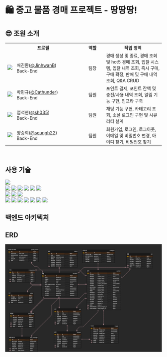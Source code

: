 # 🛍️ 중고 물품 경매 프로젝트 - 땅땅땅!

## 😎 조원 소개

<table>
  <tr>
    <th colspan="2" align="center">프로필</th>
    <th align="center">역할</th>
    <th align="center">작업 영역</th>
  </tr>
    <tr>
    <td align="center"><img src="https://avatars.githubusercontent.com/u/123534245?v=4" width="70"></td>
    <td>배진환(<a href="https://github.com/JinhwanB" target="_blank">@JinhwanB</a>)<br>Back-End</td>
    <td align="center">팀장</td>
    <td>경매 생성 및 종료, 경매 조회 및 hot5 경매 조회, 입찰 시스템, 입찰 내역 조회, 즉시 구매, 구매 확정, 판매 및 구매 내역 조회, Q&A CRUD</td>
  </tr>
  <tr>
    <td align="center"><img src="https://avatars.githubusercontent.com/u/102372626?v=4" width="70"></td>
    <td width="200">박민규(<a href="https://github.com/Cathunder" target="_blank">@Cathunder</a>)<br>Back-End</td>
    <td width="60" align="center">팀원</td>
    <td>포인트 결제, 포인트 잔액 및 충전/사용 내역 조회, 알림 기능 구현, 인프라 구축</td>
  </tr>
  <tr>
    <td align="center"><img src="https://github.com/user-attachments/assets/52095ae0-c76a-4cc4-8376-6a2d4843c3ee" width="70"></td>
    <td>엄석현(<a href="https://github.com/sh035" target="_blank">@sh035</a>)<br>Back-End</td>
    <td align="center">팀원</td>
    <td>채팅 기능 구현, 카테고리 조회, 소셜 로그인 구현 및 시큐리티 설계</td>
  </tr>
  <tr>
    <td align="center"><img src="https://avatars.githubusercontent.com/u/114427072?v=4" width="70"></td>
    <td>양승희(<a href="https://github.com/seungh22" target="_blank">@seungh22</a>)<br>Back-End</td>
    <td align="center">팀원</td>
    <td>회원가입, 로그인, 로그아웃, 이메일 및 비밀번호 변경, 아이디 찾기, 비밀번호 찾기</td>
  </tr>
</table>

<br>

## 사용 기술

<img src="https://img.shields.io/badge/java-007396?style=for-the-badge&logo=java&logoColor=white">
<br>
<img src="https://img.shields.io/badge/spring-6DB33F?style=for-the-badge&logo=spring&logoColor=white">
<img src="https://img.shields.io/badge/spring boot-6DB33F?style=for-the-badge&logo=springboot&logoColor=white">
<img src="https://img.shields.io/badge/spring security-6DB33F?style=for-the-badge&logo=springsecurity&logoColor=white">
<img src="https://img.shields.io/badge/websocket-010101?style=for-the-badge&logo=Socket.io&logoColor=white">
<img src="https://img.shields.io/badge/sse-171C36?style=for-the-badge&logo=sse&logoColor=white">
<img src="https://img.shields.io/badge/querydsl-0769AD?style=for-the-badge&logo=querydsl&logoColor=white">
<br>
<img src="https://img.shields.io/badge/mysql-4479A1?style=for-the-badge&logo=mysql&logoColor=white">
<img src="https://img.shields.io/badge/redis-FF4438?style=for-the-badge&logo=redis&logoColor=white">
<img src="https://img.shields.io/badge/h2-0854C1?style=for-the-badge&logo=h2&logoColor=white">
<br>
<img src="https://img.shields.io/badge/Amazon EC2-FF9900?style=for-the-badge&logo=Amazon EC2&logoColor=white">
<img src="https://img.shields.io/badge/amazons3-569A31?style=for-the-badge&logo=amazons3&logoColor=white">
<img src="https://img.shields.io/badge/docker-2496ED?style=for-the-badge&logo=docker&logoColor=white">
<img src="https://img.shields.io/badge/amazonroute53-8C4FFF?style=for-the-badge&logo=amazonroute53&logoColor=white">
<img src="https://img.shields.io/badge/awselasticloadbalancing-8C4FFF?style=for-the-badge&logo=awselasticloadbalancing&logoColor=white">
<img src="https://img.shields.io/badge/awssecretsmanager-DD344C?style=for-the-badge&logo=awssecretsmanager&logoColor=white">
<img src="https://img.shields.io/badge/githubactions-2088FF?style=for-the-badge&logo=githubactions&logoColor=white">

## 백엔드 아키텍처

## ERD

![중고 물품 경매 서비스 ERD.png](docs/usedAuctionERD.png)
